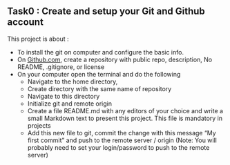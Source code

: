 ## Task0 : Create and setup your Git and Github account
This project is about :
* To install the git on computer and configure the basic info.
* On [Github.com][1], create a repository with public repo, description, No README, .gitignore, or license
* On your computer open the terminal and do the following
   * Navigate to the home directory,
   * Create directory with the same name of repository
   * Navigate to this directory
   * Initialize git and remote origin
   * Create a file README.md with any editors of your choice and write a small Markdown text to present this project. This file is mandatory in projects
   * Add this new file to git, commit the change with this message “My first commit” and push to the remote server / origin (Note: You will probably need to set your login/password to push to the remote server)

[1]:https://github.com

